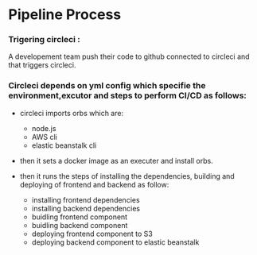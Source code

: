 # Pipeline Process
### Trigering circleci :

A developement team push their code to github connected to circleci and that triggers circleci. 



### Circleci depends on yml config which specifie the environment,excutor and steps to perform CI/CD as follows:



* circleci imports orbs which are:
   - node.js
   - AWS cli
   - elastic beanstalk cli

* then it sets a docker image as an executer and install orbs.
* then it runs the steps of installing the dependencies, building and deploying of frontend and backend as follow:
   - installing frontend dependencies
   - installing backend dependencies
   - buidling frontend component 
   - buidling backend component 
   - deploying frontend component to S3
   - deploying backend component to elastic beanstalk